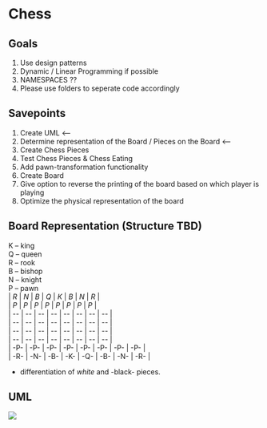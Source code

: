 # Chess

## Goals
1. Use design patterns
2. Dynamic / Linear Programming if possible
3. NAMESPACES ??
4. Please use folders to seperate code accordingly

## Savepoints
1. Create UML <--
2. Determine representation of the Board / Pieces on the Board <--
3. Create Chess Pieces 
4. Test Chess Pieces & Chess Eating
5. Add pawn-transformation functionality
6. Create Board
7. Give option to reverse the printing of the board based on which player is playing
8. Optimize the physical representation of the board

## Board Representation (Structure TBD)
K – king <br>
Q – queen <br>
R – rook <br>
B – bishop <br>
N – knight <br>
P – pawn <br>
| *R* | *N* | *B* | *Q* | *K* | *B* | *N* | *R* | <br>
| *P* | *P* | *P* | *P* | *P* | *P* | *P* | *P* | <br>
|  -- |  -- |  -- |  -- |  -- |  -- |  -- |  -- | <br>
|  -- |  -- |  -- |  -- |  -- |  -- |  -- |  -- | <br>
|  -- |  -- |  -- |  -- |  -- |  -- |  -- |  -- | <br>
|  -- |  -- |  -- |  -- |  -- |  -- |  -- |  -- | <br>
| -P- | -P- | -P- | -P- | -P- | -P- | -P- | -P- | <br>
| -R- | -N- | -B- | -K- | -Q- | -B- | -N- | -R- | <br>

* differentiation of *white* and -black- pieces.


## UML
[![](https://mermaid.ink/img/pako:eNrdWG2L2kAQ_ivbhQNLlX4PclA9jpbj4HoW-kUIazKaxZhNdzdWudrf3n0zZjW-pEKE80vMPjPz7D6z2czkDUcsBhzgKCVCPFAy42SBxhlSv7s79AopkZRlIqG5sKPDBIQIXyhEgFiv5-4HjPD40KD_R1m8kN_ZEeiJZrPxMfAHJ5mYMr4IK9DWuha0ft8LgPNWAyoSlp81e2VsftboKaOzROqpHSwlfCSRZHztSFMSzcMa-Izfz4RKqPfbcqpsDXUO0QNMaUZN1naJHEBClpRxkqLPaCR5EclC3xgXELsQmgIZCvHBuZut4aXnzQL610OrMEA0k9Wh9eFQxFLG1bCQ3OR8h-SGTEFfiUieSb7DPlVJO_t2XRtzG_Jj1e9v1dFDYAVRIdVggJaMxlWIilBFTGkMnZWZfxetzVXZThhLq7ZFFjM_xmabCCtX_W5pTbha-kYS_leELtpTzktKfcibpEefSe1lQ7M1Ev8Sh9Namwg3kVaf6ddLiy7VVtM1OxuMx02kMW-m9radoWukjZ3gdTvPst5EX_tOb09gy9dIYTfFoz6XKOxobyKxrofaE1izNZLXTO-6_Ws4b3NymjKyPXUtXyN93RSvU9jxtqjxrg7WfYpf9VbLWwt7CViwpVnoSKrSvVndaqJ16grTGiRXuslTUx9yML3YftV-UJ6XrYO3jki7Q5ibuiCoNGUezM3mDyptjwdP3MkTeO2TZzJ3yQ3KrujA5Jd9QwTVTs2PYd7QgWsPa56Uo_3QO17z0d7x3a253PKmlQX0ZaJOFbVWt-H7_e3A_T3yPg0coCc_IewIvmUS-JREUDKUIz5FKTlCxy3Nw427eAF8QWiMA2wSNMYygQWMcaD-xjAlRSrHuGuh6ucXbeFSqoCCL51PqqZK-BhrSOm0URSkkGy0ziIcTEkqoIuLPFbCukDlKMRUzfrZfenRl80_bX1h7Q?type=png)](https://mermaid.live/edit#pako:eNrdWG2L2kAQ_ivbhQNLlX4PclA9jpbj4HoW-kUIazKaxZhNdzdWudrf3n0zZjW-pEKE80vMPjPz7D6z2czkDUcsBhzgKCVCPFAy42SBxhlSv7s79AopkZRlIqG5sKPDBIQIXyhEgFiv5-4HjPD40KD_R1m8kN_ZEeiJZrPxMfAHJ5mYMr4IK9DWuha0ft8LgPNWAyoSlp81e2VsftboKaOzROqpHSwlfCSRZHztSFMSzcMa-Izfz4RKqPfbcqpsDXUO0QNMaUZN1naJHEBClpRxkqLPaCR5EclC3xgXELsQmgIZCvHBuZut4aXnzQL610OrMEA0k9Wh9eFQxFLG1bCQ3OR8h-SGTEFfiUieSb7DPlVJO_t2XRtzG_Jj1e9v1dFDYAVRIdVggJaMxlWIilBFTGkMnZWZfxetzVXZThhLq7ZFFjM_xmabCCtX_W5pTbha-kYS_leELtpTzktKfcibpEefSe1lQ7M1Ev8Sh9Namwg3kVaf6ddLiy7VVtM1OxuMx02kMW-m9radoWukjZ3gdTvPst5EX_tOb09gy9dIYTfFoz6XKOxobyKxrofaE1izNZLXTO-6_Ws4b3NymjKyPXUtXyN93RSvU9jxtqjxrg7WfYpf9VbLWwt7CViwpVnoSKrSvVndaqJ16grTGiRXuslTUx9yML3YftV-UJ6XrYO3jki7Q5ibuiCoNGUezM3mDyptjwdP3MkTeO2TZzJ3yQ3KrujA5Jd9QwTVTs2PYd7QgWsPa56Uo_3QO17z0d7x3a253PKmlQX0ZaJOFbVWt-H7_e3A_T3yPg0coCc_IewIvmUS-JREUDKUIz5FKTlCxy3Nw427eAF8QWiMA2wSNMYygQWMcaD-xjAlRSrHuGuh6ucXbeFSqoCCL51PqqZK-BhrSOm0URSkkGy0ziIcTEkqoIuLPFbCukDlKMRUzfrZfenRl80_bX1h7Q)
